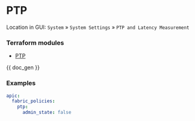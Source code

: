 # PTP

Location in GUI:
`System` » `System Settings` » `PTP and Latency Measurement`

### Terraform modules

* [PTP](https://registry.terraform.io/modules/netascode/ptp/aci/latest)

{{ doc_gen }}

### Examples

```yaml
apic:
  fabric_policies:
    ptp: 
      admin_state: false
```
